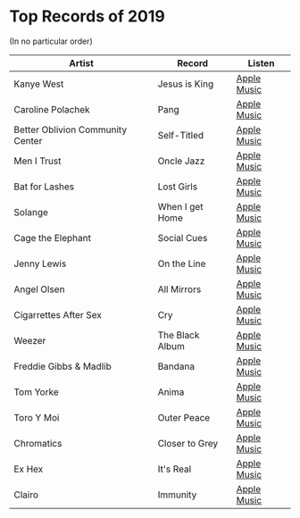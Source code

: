 # Top Records of 2019 

(In no particular order)

| Artist                           | Record          | Listen |
|----------------------------------|-----------------|--------|
| Kanye West                       | Jesus is King   |[Apple Music](https://music.apple.com/us/album/jesus-is-king/1484936940)|
| Caroline Polachek                | Pang            |[Apple Music](https://music.apple.com/us/album/pang/1482421639)        |
| Better Oblivion Community Center | Self-Titled     |[Apple Music](https://music.apple.com/us/album/better-oblivion-community-center/1445912481)        |
| Men I Trust                      | Oncle Jazz      |[Apple Music](https://music.apple.com/us/album/oncle-jazz/1473993015)        |
| Bat for Lashes                   | Lost Girls      |[Apple Music](https://music.apple.com/us/album/lost-girls/1465892375)        |
| Solange                          | When I get Home |[Apple Music](https://music.apple.com/us/album/a-seat-at-the-table/1159507212)        |
| Cage the Elephant                | Social Cues     |[Apple Music](https://music.apple.com/us/album/social-cues/1450676554)        |
| Jenny Lewis                      | On the Line     |[Apple Music](https://music.apple.com/us/album/on-the-line/1449905465)       |
| Angel Olsen                      | All Mirrors     |[Apple Music](https://music.apple.com/us/album/all-mirrors/1472009368)        |
| Cigarrettes After Sex            | Cry             |[Apple Music](https://music.apple.com/us/album/cry/1475703686)        |
| Weezer                           | The Black Album |[Apple Music](https://music.apple.com/us/album/weezer-black-album/1442329821)        |
| Freddie Gibbs & Madlib           | Bandana         |[Apple Music](https://music.apple.com/us/album/bandana/1464243671)        |
| Tom Yorke                        | Anima           |[Apple Music](https://music.apple.com/us/album/anima/1467347588)        |
| Toro Y Moi                       | Outer Peace     |[Apple Music](https://music.apple.com/us/album/outer-peace/1438769910)        |
| Chromatics                       | Closer to Grey  |[Apple Music](https://music.apple.com/us/album/closer-to-grey/1481815287)        |
| Ex Hex                           | It's Real       |[Apple Music](https://music.apple.com/us/album/its-real/1447560182)        |
| Clairo                           | Immunity        |[Apple Music](https://music.apple.com/us/album/immunity/1465125166)    |
